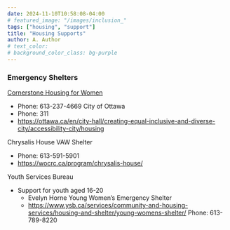 ```yaml
---
date: 2024-11-10T10:58:08-04:00
# featured_image: "/images/inclusion_"
tags: ["housing", "support"]
title: "Housing Supports"
author: A. Author
# text_color:
# background_color_class: bg-purple
---
```


### Emergency Shelters

[Cornerstone Housing for Women](https://cornerstonewomen.ca/programs-and-services/shelter/)
- Phone: 613-237-4669
City of Ottawa
- Phone: 311
- https://ottawa.ca/en/city-hall/creating-equal-inclusive-and-diverse-city/accessibility-city/housing

Chrysalis House VAW Shelter 
 - Phone: 613-591-5901
 - https://wocrc.ca/program/chrysalis-house/

Youth Services Bureau 
- Support for youth aged 16-20
  - Evelyn Horne Young Women’s Emergency Shelter
  - https://www.ysb.ca/services/community-and-housing-services/housing-and-shelter/young-womens-shelter/
Phone: 613-789-8220

